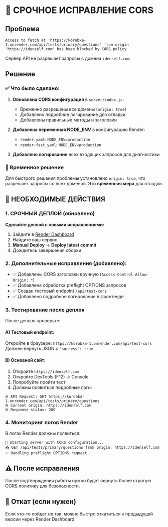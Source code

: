 # 🚨 СРОЧНОЕ ИСПРАВЛЕНИЕ CORS

## Проблема
```
Access to fetch at 'https://korobka-1.onrender.com/api/tests/primary/questions' from origin 'https://idenself.com' has been blocked by CORS policy
```

Сервер API не разрешает запросы с домена `idenself.com`.

## Решение

### ✅ Что было сделано:

1. **Обновлена CORS конфигурация** в `server/index.js`:
   - Временно разрешены все домены (`origin: true`)
   - Добавлено подробное логирование для отладки
   - Добавлены правильные методы и заголовки

2. **Добавлена переменная NODE_ENV** в конфигурацию Render:
   - `render.yaml`: `NODE_ENV=production`
   - `render-fast.yaml`: `NODE_ENV=production`

3. **Добавлено логирование** всех входящих запросов для диагностики

### 📝 Временное решение
Для быстрого решения проблемы установлено `origin: true`, что разрешает запросы со всех доменов. Это **временная мера** для отладки.

## 🚀 НЕОБХОДИМЫЕ ДЕЙСТВИЯ

### 1. СРОЧНЫЙ ДЕПЛОЙ (обновлено)
**Сделайте деплой с новыми исправлениями:**

1. Зайдите в [Render Dashboard](https://dashboard.render.com/)
2. Найдите ваш сервис
3. **Manual Deploy** → **Deploy latest commit**
4. Дождитесь завершения сборки

### 2. Дополнительные исправления (добавлено):
- ✅ Добавлены CORS заголовки вручную (`Access-Control-Allow-Origin: *`)
- ✅ Добавлена обработка preflight OPTIONS запросов
- ✅ Создан тестовый endpoint `/api/test-cors`
- ✅ Добавлено подробное логирование в фронтенде

### 3. Тестирование после деплоя
После деплоя проверьте:

#### A) Тестовый endpoint:
Откройте в браузере: `https://korobka-1.onrender.com/api/test-cors`
Должен вернуть JSON с `"success": true`

#### B) Основной сайт:
1. Откройте `https://idenself.com`
2. Откройте DevTools (F12) → Console
3. Попробуйте пройти тест
4. Должны появиться подробные логи:
```
🌐 API Request: GET https://korobka-1.onrender.com/api/tests/primary/questions
🌐 Current origin: https://idenself.com
🌐 Response status: 200
```

### 4. Мониторинг логов Render
В логах Render должны появиться:
```
🚀 Starting server with CORS configuration...
📥 GET /api/tests/primary/questions from origin: https://idenself.com
✅ Handling preflight OPTIONS request
```

## ⚠️ После исправления
После подтверждения работы нужно будет вернуть более строгую CORS политику для безопасности.

## 🔄 Откат (если нужен)
Если что-то пойдет не так, можно быстро откатиться к предыдущей версии через Render Dashboard.
